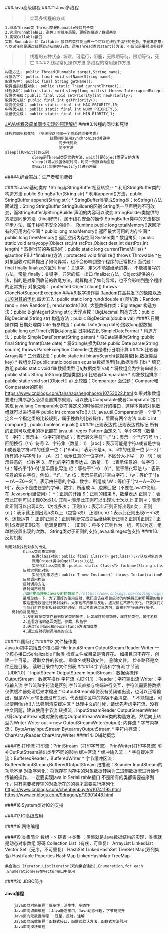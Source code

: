 ###Java高级编程
####1.Java多线程
>> 实现多线程的方式
```markdown
1.继承Thread类 Thread类是Runnable接口的子类
2.实现runnable接口，避免了单继承局限，更好的描述了数据共享
3.实现Callable接口
实现 Runnable 和 Callable 接口的类只能当做一个可以在线程中运行的任务，不是真正意义上的线程，因此最后还需要通过Thread来调用。
可以说任务是通过线程驱动从而执行的。调用Thread类的start()方法，不仅仅是要启动多线程的执行代码，而且要根据不同的操作系统去进行资源的分配
```
>> 线程的五种状态: 新建，可运行，阻塞，无限期等待，限期等待，死亡
####2.线程常见操作方法
>> 多线程的常用操作方法
```markdown
构造方法： public Thread(Runnable target,String name);
设置名字： public final void setName(String name);
取得名字： public final String getName();
取得当前线程对象： public static Tread currentThread();
线程休眠：public static void sleep(long millis) throws InterruptedException 
设置优先级：public final void setPriority(int newPriority);
取得优先级: public final int getPriority();
最高优先级： public static final int MAX_PRIORITY,10;
中等优先级： public static final int NORM_PRIORITY,5;
最低优先级： public static final int MIN_RIORITY,1;
```
[JAVA线程及简单同步实现的原理解析](https://www.cnblogs.com/lijizhi/p/10775748.html)
####3.线程的同步和死锁
```markdown
线程的同步和死锁 （多线程访问同一个资源时需要考虑）
                    线程同步使用synchronized关键字
                        同步代码块
                        同步方法
sleep()和wait()的区别
            sleep是Thread类定义的方法，wait()是Object类定义的方法
            sleep()可以设置休眠时间，时间一到就自动重启
            而wait()需要等待notify()进行唤醒
```
####4.综合实战：生产者和消费者
  
  ####5.Java基础类库
        *String与StringBuffer相互转换--
         * 利用StringBuffer类的构造方法 public StringBuffer(String str)
         * 利用append()方法，public StringBuffer append(String str);
         * StringBuffer类变成String类：toString()方法
         面试题：String StringBuffer StringBuilder的区别
         String类一旦声明则不可改变，而StringBuffer与StringBuilder声明的内容可以改变
         StringBuilder类提供的方法是同步方法（final修饰），属于线程安全的操作
         StringBuffer类中的方法都是异步方法，属于线程不安全的操作。
         Runtime
             public long totalMemory()返回所有的可用内存空间
             * public long maxMemory() 返回最大可用的内存空间
             * public long freeMemory() 返回空闲内存空间
         System类
            * 数组拷贝：public static void arraycopy(Object src,int srcPos,Object dest,int destPos,int length)
             * 取得当前的系统时间：public static long currentTimeMillis()
             * @author PBJ
             *finalize()方法：protected void finalize() throws Throwable
             *在对象回收时就算抛出了如何异常，也不会影响到整个程序的正常执行
         面试题：final finally finalize的区别
            final：关键字，定义不能被继承的类，、不能被覆写的方法，常量
            finally：关键字，异常的统一出口
            finalize:方法，Object提供的方法，指的是对象回收前的收尾方法，就算抛出了如何异常，也不会影响到整个程序的正常执行
         对象克隆： protected Object clone() throws CloneNotSupportException
  ####6.数字操作类
            [Random在高并发下的缺陷以及JUC对其的优化](https://www.cnblogs.com/CodeBear/p/10748407.html)
            四舍五入: public static long rund(double a)
            随机数：Random rend = new Random(); rend.nextInt(100);
            大整数操作类：BigInteger 构造方法：public BigInteger(String str);
            大浮点数：BigDecimal 构造方法：public BigDecimal(String str)
                                构造方法：public BigDecimal(double val)
  ####7.日期操作类
            日期处理类Date
                有参构造：public Date(long date);接收long型数据 public long getTime();转换为long型
            日期格式化 SimpleDateFormat
             * 构造方法：public SimpleDateFormat(String patten)
             * 将Date转换为String :public final String frmat(Date date)
             * 将String转换为Date:public Date parse(String source) throws ParseException
             Calender主要是进行日期计算
  ####8.比较器
            Arrays类
             * 二分查找法：public static int binarySearch(数据类型[]a,数据类型 key)
             * 数组比较 public static boolean equals(数据类型[]a,数据类型 []b)
             * 填充数组 public static void fill(数据类型 []a,数据类型 val)
             * 将数组变为字符串输出：public static String toString(数据类型[]a)
             比较器Comparable
              * 对象数组排序：public static void sort(Object[] a)
              比较器：Comparator
           面试题：Compare和Comparator的区别
            https://www.cnblogs.com/tanshaoshenghao/p/10753022.html
            如果对象数组要进行排序那么必须设置排序规则，可以使用Comparable或者Comparator接口实现
            java.lang.Comparable是在类定义的时候实现好的接口，这样本类的对象数组就可以进行排序
                public int compareTo()方法
            java.util.Comparator是一个专门定义一个指定类的比较规则，属于挽救的比较操作，里面有两个方法
                public int compare() , public boolean equals()
  ####9.正则表达式
        正则表达式标记
            所有的正则可以使用的标记都在 java.util.regex.Pattern面定义
            1、单个字符（数量：1）
            字符：表示由一位字符所组成
            \\：表示转义字符“＼”
            \t：表示一个“\t”符号
            \n：匹配换行（\n）符号
            2、字符集（数量：1）
            [abc]：表示可能是字符a或者是字符b或者是字符c中的任意一位：
            [^Aabc]：表示不是a、b、c中的任意一位
            [a－z]：所有的小写字母
            [a－zA－Z]：表示任意的一位字母，不区分大小写：
            [0－9]：表示任意的一位数字
            3、简化的字符集表达式（数量：1）
            .:表示任意的一位字符；
            \d：等价于“[0-9]”属手筒化写法
            \D：等价于“［^0－9］”，属于简化写法
            \s：表示任意的空白字符，例如：“\t”、“\n
            \S：表示任意的非空白字符；
            \w：等价于“［a－zA－Z0－9］”，表示由任意的字母、数字、所组成
            \W：等价于“[^a－A－Z0－9]”，表示不是由任意的字母、数字、所组成
            4、边界匹配（不要在java中使用，在 Javascript里使用）：
            ^：正则的开始
            $：正则的结束
            5、数量表达
            正则？：表示此正则可以出现0次或1次
            正叫+:表示此正则可以出现次士次以上
            正则＊：表示此正则可以出现0次、1次或多次；
            正则{n}：表示此正则正好出现n次；
            正则{n,}：表示此正则出现n次以上（包含n次）
            正则{n,m}：表示此正则出现n～m次
            6、逻辑运算：
            正则1正则2：正则1判断完成之后继续判断正则2
            正则1|正则2：正则1或者是正则2有一组满足即可：
            （正则）：将多个正则作为一组，可以为这一组单独设置出现的次数。
            String类对于正则的支持
            java.util.regex包支持
####10.反射机制
```markdown
利用对象找到对象的出处,
        Class类对象实例化
            取得class对象：public final Class<?> getClass();//获取对象的类的完整名称
            调用Object类中的getClass()方法
            实例化Class类对象：public static Class<?> forName(String className) throw ClassNotFoundException
        反射实例化对象
            实例化对象方法：public T new Instance() throws InstantiationException,IllgalAccessException
        反射调用构造
        反射调用方法
        反射调用成员
        [如何提高使用Java反射的效率？](https://www.cnblogs.com/coding-night/p/10772631.html)
        最后总结一下，为了更好的使用反射，我们应该在项目启动的时候将反射所需要的相关配置及数据加载进内存中，在运行阶段都从缓存中
        取这些元数据进行反射操作。大家也不用惧怕反射，虚拟机在不断的优化，只要我们方法用的对，它并没有”传闻“中的那么慢，
        当我们对性能有极致追求的时候，可以考虑通过三方包，直接对字节码进行操作。
   反射的常见用法
        1.反射根据类文件看到指定类的属性，比如属性的修饰符，属性的类型，属性名称
        2.查看方法的返回类型，参数，和名字
        3.通过forName和newInstance方法加载类
        4.通过反射机制调用类的方法
```
  ####11.国际化
  #####12.文件操作类   
        [](https://www.cnblogs.com/czwbig/p/10007201.html)
        Java.io包中包括五个核心类:File InputStream OutputStream Reader Writer  一个核心接口:Serializable
            File类 [](https://www.cnblogs.com/czwbig/p/10011718.html)
                检查文件或目录是否存在。
                如果目录不存在，创建一个目录。
                读取文件的长度。
                重命名或移动文件。
                删除文件。
                检查路径是文件还是目录。
                读取目录中的文件列表
  ####13.字节流和字符流
            字节流（JDK1.0）：InputStream OutputStream[](https://www.cnblogs.com/czwbig/p/10007289.html)
                InputStream：数据读操作 OutputStream：数据写操作
            字符流（JDK1.1）：Reader：字符输出流 Writer：字符输入流
            字节流和字符流是区别:字节流直接与终端进行交互，字符流需要将数据仅供缓冲器处理后来才输出
             * OutputStream即使没有关闭输出流，也可以正常输出，但是Writer输出流没有关闭，代表缓冲区中的内容不会清空，
             * 不能输出。可以使用flush()方法强制清空缓冲区
             * 处理中文的时候，请优先考虑字符流，没有中文问题，建议使用字节流
             转换流：InputStreamReader OutputStreamWriter
                //将OutputStream类对象传递给OutputStreamWriter类的构造方法，然后向上转型为Writer
                		Writer out = new OutputStreamWriter(output);
             内存流
             	 * 字节内存流： ByteArrayInputStream BytearrayOutputStream
             	 * 字符内存流：CharArrayReader CharArrayWriter
  ####14.IO辅助概念
    
  ####15.打印流
             打印流：PrintStream（打印字节流） PrintWriter(打印字符流) 弥补OutPutStream输出类型不同的影响
             缓冲区流
             	 * 缓冲输入流：
             	 * 字符缓冲区流：BufferedReader，BufferedWriter
             	 * 字节缓冲区流：BufferedInputStream,BufferedOutputStream
             扫描流：Scanner InputStream的功能不足
             对象序列化：将保存在内存中的对象数据转换为二进制数据流进行操作传输的操作，一定要实现java.io.Serializable接口
                不是所有的类都需要被序列化，只有需要被传输的对象所在的的类才需要进行序列化
                https://www.cnblogs.com/chenbenbuyi/p/10741195.html
                https://www.cnblogs.com/9dragon/p/10901448.html
  
####16.System类对IO的支持
  
####17.IO高级应用
  
####18.网络编程
  
####19.类集简介 
    数组 - > 链表 ->类集  ：类集就是Java数据结构的实现，类集就是动态对象数组   源码
    Collection
        List（有序，可重复）
            ArrayList
            LinkedList
            Vector
        Set（无序，不可重复）
            HashSet
                LinkedHashSet
            TreeSet
    Map(双列集合)
        HashTable 
            Poperties
        HashMap
            LinkedHashMap
        TreeMap
    
    集合输出 Iterator,ListIterator(双向集合输出),Enumeration,for each ,Enumeration只有在Vector接口中使用
####20.JDBC简介
  
#### Java编程
```
    java面向对象编程：继承性，派生性，多态性
    Java面向切面编程 ：Java静态接口，Java动态代理，字节码提升
    Java面向元数据编程 ：泛型，反射，注解
    Java面向函数编程：函数式接口，函数式默认方法，函数式方法引用
    Java面向模块编程
```
